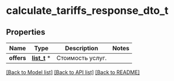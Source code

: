 # calculate_tariffs_response_dto_t

## Properties
Name | Type | Description | Notes
------------ | ------------- | ------------- | -------------
**offers** | [**list_t**](calculate_tariffs_offer_info_dto.md) \* | Стоимость услуг. | 

[[Back to Model list]](../README.md#documentation-for-models) [[Back to API list]](../README.md#documentation-for-api-endpoints) [[Back to README]](../README.md)


